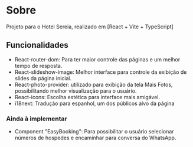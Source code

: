 # Sobre

Projeto para o Hotel Sereia, realizado em [React + Vite + TypeScript]

## Funcionalidades

- React-router-dom: Para ter maior controle das páginas e um melhor tempo de resposta.
- React-slideshow-image: Melhor interface para controle da exibição de slides da página inicial.
- React-photo-provider: utilizado para exibição da tela Mais Fotos, possibilitando melhor visualização para o usuário.
- React-icons: Escolha estética para interface mais amigável.
- i18next: Tradução para espanhol, um dos públicos alvo da página

### Ainda à implementar

- Component "EasyBooking": Para possibilitar o usuário selecionar números de hospedes e encaminhar para conversa do WhatsApp.
